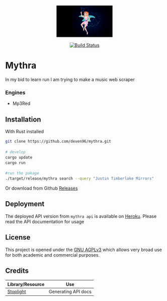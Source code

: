 <p align="center"><img src="assets/muse.jpeg" alt="mythra" height="100px"></p>

<div align="center">
  <a href="https://travis-ci.com/deven96/mythra">
    <img src="https://travis-ci.com/deven96/mythra.svg?branch=master" alt="Build Status">
  </a>
</div>

# Mythra

In my bid to learn run I am trying to make a music web scraper


### Engines

- Mp3Red


## Installation
With Rust installed

```bash
git clone https://github.com/deven96/mythra.git

# develop
cargo update
cargo run

#run the pakage
./target/release/mythra search --query "Justin Timberlake Mirrors"

```
Or download from Github [Releases](https://github.com/deven96/mythra/releases)


## Deployment

The deployed API version from `mythra api` is available on [Heroku](https://scalic.herokuapp.com). Please read the API documentation for usage

## License

This project is opened under the [GNU AGPLv3](https://github.com/deven96/mythra/blob/master/LICENSE) which allows very broad use for both academic and commercial purposes.


## Credits
Library/Resource | Use
------- | -----
[Stoplight](https://stoplight.io) | Generating API docs
